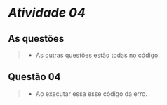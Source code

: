 # *Atividade 04*

## As questões
> * As outras questões estão todas no código.
## Questão 04
> * Ao executar essa esse código da erro.
